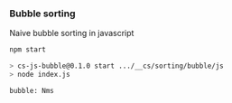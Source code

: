 
### Bubble sorting

Naive bubble sorting in javascript

```bash
npm start

> cs-js-bubble@0.1.0 start .../__cs/sorting/bubble/js
> node index.js

bubble: Nms
```
